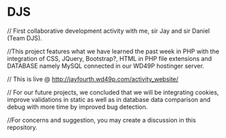 # DJS

// First collaborative development activity with me, sir Jay and sir Daniel (Team DJS).

//This project features what we have learned the past week in PHP with the integration of CSS, JQuery, Bootstrap?, HTML in PHP file extensions and DATABASE namely MySQL connected in our WD49P hostinger server.

// This is live @ http://jayfourth.wd49p.com/activity_website/

// For our future projects, we concluded that we will be integrating cookies, improve validations in static as well as in database data comparison and debug with more time by improved bug detection. 

//For concerns and suggestion, you may create a discussion in this repository.
